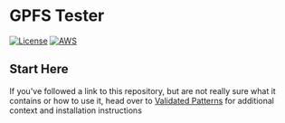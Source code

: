 # GPFS Tester

[![License](https://img.shields.io/badge/License-Apache%202.0-blue.svg)](https://opensource.org/licenses/Apache-2.0)
[![AWS](https://img.shields.io/endpoint?url=https%3A%2F%2Fstorage.googleapis.com%2Fhcp-results%2Faegitops-aws-ci.json)](https://storage.googleapis.com/hcp-results/aegitops-aws-ci.json)

## Start Here

If you've followed a link to this repository, but are not really sure what it contains
or how to use it, head over to [Validated Patterns](https://validatedpatterns.io)
for additional context and installation instructions
